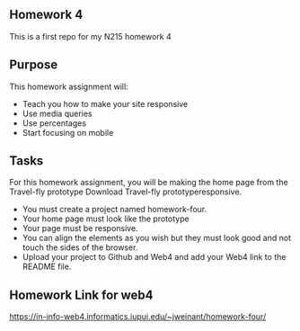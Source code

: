 ## Homework 4

This is a first repo for my N215 homework 4

## Purpose 

This homework assignment will:

* Teach you how to make your site responsive
* Use media queries
* Use percentages
* Start focusing on mobile
 
## Tasks
For this homework assignment, you will be making the home page from the Travel-fly prototype Download Travel-fly prototyperesponsive.

* You must create a project named homework-four.
* Your home page must look like the prototype
* Your page must be responsive. 
* You can align the elements as you wish but they must look good and not touch the sides of the browser.
* Upload your project to Github and Web4 and add your Web4 link to the README file. 
 
 ## Homework Link for web4
 
 
https://in-info-web4.informatics.iupui.edu/~jweinant/homework-four/
